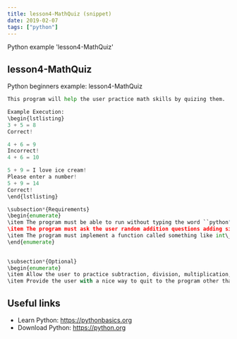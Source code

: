 ```yaml
---
title: lesson4-MathQuiz (snippet)
date: 2019-02-07
tags: ["python"]
---
```

Python example 'lesson4-MathQuiz'


## lesson4-MathQuiz

Python beginners example: lesson4-MathQuiz

```python
This program will help the user practice math skills by quizing them.

Example Execution:
\begin{lstlisting}
3 + 5 = 8
Correct!

4 + 6 = 9
Incorrect!
4 + 6 = 10

5 + 9 = I love ice cream!
Please enter a number!
5 + 9 = 14
Correct!
\end{lstlisting}

\subsection*{Requirements}
\begin{enumerate}
\item The program must be able to run without typing the word ``python" first.
\item The program must ask the user random addition questions adding single digit numbers.
\item The program must implement a function called something like int\_input() that allows the program to take numbers as an input, and give them another chance if they enter something that is not a number.
\end{enumerate}
 

\subsection*{Optional}
\begin{enumerate}
\item Allow the user to practice subtraction, division, multiplication, or other mathematical operations as well.
\item Provide the user with a nice way to quit to the program other than pressing ctrl + c


```

## Useful links

- Learn Python: https://pythonbasics.org
- Download Python: https://python.org

